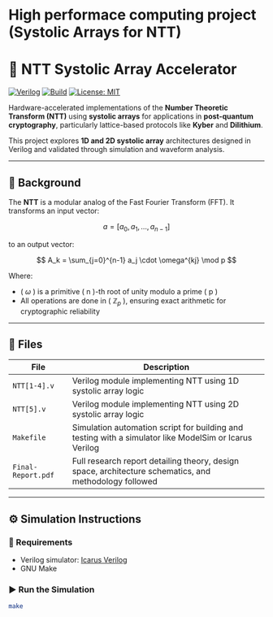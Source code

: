 # High performace computing project (Systolic Arrays for NTT)

# 🔐 NTT Systolic Array Accelerator

[![Verilog](https://img.shields.io/badge/HDL-Verilog-blue.svg)](https://en.wikipedia.org/wiki/Verilog)
[![Build](https://img.shields.io/badge/build-passing-brightgreen.svg)](#)
[![License: MIT](https://img.shields.io/badge/license-MIT-green.svg)](LICENSE)

Hardware-accelerated implementations of the **Number Theoretic Transform (NTT)** using **systolic arrays** for applications in **post-quantum cryptography**, particularly lattice-based protocols like **Kyber** and **Dilithium**.

This project explores **1D and 2D systolic array** architectures designed in Verilog and validated through simulation and waveform analysis.

---

## 🧠 Background

The **NTT** is a modular analog of the Fast Fourier Transform (FFT). It transforms an input vector:

$$
a = [a_0, a_1, \dots, a_{n-1}]
$$

to an output vector:

$$
A_k = \sum_{j=0}^{n-1} a_j \cdot \omega^{kj} \mod p
$$

Where:
- \( $\omega$ \) is a primitive \( n \)-th root of unity modulo a prime \( p \)
- All operations are done in \( $\mathbb{Z}_p$ \), ensuring exact arithmetic for cryptographic reliability

---

## 💾 Files

| File         | Description |
|--------------|-------------|
| `NTT[1-4].v`       | Verilog module implementing NTT using 1D systolic array logic |
| `NTT[5].v`         | Verilog module implementing NTT using 2D systolic array logic |
| `Makefile`         | Simulation automation script for building and testing with a simulator like ModelSim or Icarus Verilog |
| `Final-Report.pdf` | Full research report detailing theory, design space, architecture schematics, and methodology followed|

---

## ⚙️ Simulation Instructions

### 🔧 Requirements

- Verilog simulator: [Icarus Verilog](http://iverilog.icarus.com/)
- GNU Make

### ▶️ Run the Simulation

```bash
make
